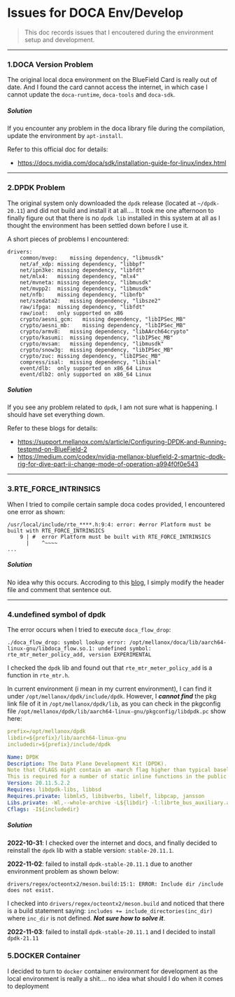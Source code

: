 # Issues for DOCA Env/Develop

> This doc records issues that I encoutered during the environment setup and development.

------



### 1.DOCA Version Problem

The original local doca environment on the BlueField Card is really out of date. And I found the card cannot access the internet, in which case I cannot update the `doca-runtime`, `doca-tools` and `doca-sdk`.

##### Solution

If you encounter any problem in the doca library file during the compilation, update the environment by `apt-install`.

Refer to this official doc for details: 

- https://docs.nvidia.com/doca/sdk/installation-guide-for-linux/index.html

------



### 2.DPDK Problem

The original system only downloaded the `dpdk` release (located at `~/dpdk-20.11`) and did not build and install it at all.... It took me one afternoon to finally figure out that there is no `dpdk lib` installed in this system at all as I thought the environment has been settled down before I use it.

A short pieces of problems I encountered:

```shell
drivers:
	common/mvep:	missing dependency, "libmusdk"
	net/af_xdp:	missing dependency, "libbpf"
	net/ipn3ke:	missing dependency, "libfdt"
	net/mlx4:	missing dependency, "mlx4"
	net/mvneta:	missing dependency, "libmusdk"
	net/mvpp2:	missing dependency, "libmusdk"
	net/nfb:	missing dependency, "libnfb"
	net/szedata2:	missing dependency, "libsze2"
	raw/ifpga:	missing dependency, "libfdt"
	raw/ioat:	only supported on x86
	crypto/aesni_gcm:	missing dependency, "libIPSec_MB"
	crypto/aesni_mb:	missing dependency, "libIPSec_MB"
	crypto/armv8:	missing dependency, "libAArch64crypto"
	crypto/kasumi:	missing dependency, "libIPSec_MB"
	crypto/mvsam:	missing dependency, "libmusdk"
	crypto/snow3g:	missing dependency, "libIPSec_MB"
	crypto/zuc:	missing dependency, "libIPSec_MB"
	compress/isal:	missing dependency, "libisal"
	event/dlb:	only supported on x86_64 Linux
	event/dlb2:	only supported on x86_64 Linux
```

##### Solution

If you see any problem related to `dpdk`, I am not sure what is happening. I should have set everything down.

Refer to these blogs for details:

- https://support.mellanox.com/s/article/Configuring-DPDK-and-Running-testpmd-on-BlueField-2
- https://medium.com/codex/nvidia-mellanox-bluefield-2-smartnic-dpdk-rig-for-dive-part-ii-change-mode-of-operation-a994f0f0e543

------



### 3.RTE_FORCE_INTRINSICS

When I tried to compile certain sample doca codes provided, I encountered one error as shown:

```shell
/usr/local/include/rte_****.h:9:4: error: #error Platform must be built with RTE_FORCE_INTRINSICS
    9 | #  error Platform must be built with RTE_FORCE_INTRINSICS
      |    ^~~~~
...
```

##### Solution

No idea why this occurs. Accroding to this [blog](https://medium.com/codex/nvidia-mellanox-bluefield-2-smartnic-dpdk-rig-for-dive-part-ii-change-mode-of-operation-a994f0f0e543), I simply modify the header file and comment that sentence out.

------



### 4.undefined symbol of dpdk

The error occurs when I tried to execute `doca_flow_drop`:

```shell
./doca_flow_drop: symbol lookup error: /opt/mellanox/doca/lib/aarch64-linux-gnu/libdoca_flow.so.1: undefined symbol: rte_mtr_meter_policy_add, version EXPERIMENTAL
```

I checked the `dpdk` lib and found out that `rte_mtr_meter_policy_add` is a function in `rte_mtr.h`. 

In current environment (i mean in my current environment), I can find it under `/opt/mellanox/dpdk/include/dpdk`. However, I ***cannot find*** the pkg link file of it in `/opt/mellanox/dpdk/lib`, as you can check in the pkgconfig file `/opt/mellanox/dpdk/lib/aarch64-linux-gnu/pkgconfig/libdpdk.pc` show here:

```yaml
prefix=/opt/mellanox/dpdk
libdir=${prefix}/lib/aarch64-linux-gnu
includedir=${prefix}/include/dpdk

Name: DPDK
Description: The Data Plane Development Kit (DPDK).
Note that CFLAGS might contain an -march flag higher than typical baseline.
This is required for a number of static inline functions in the public headers.
Version: 20.11.5.2.2
Requires: libdpdk-libs, libbsd
Requires.private: libmlx5, libibverbs, libelf, libpcap, jansson
Libs.private: -Wl,--whole-archive -L${libdir} -l:librte_bus_auxiliary.a -l:librte_bus_pci.a -l:librte_bus_vdev.a -l:librte_common_mlx5.a -l:librte_mempool_bucket.a -l:librte_mempool_ring.a -l:librte_mempool_stack.a -l:librte_net_af_packet.a -l:librte_net_mlx5.a -l:librte_net_vhost.a -l:librte_net_virtio.a -l:librte_compress_mlx5.a -l:librte_regex_mlx5.a -l:librte_vdpa_mlx5.a -l:librte_gpu_cuda.a -l:librte_node.a -l:librte_graph.a -l:librte_bpf.a -l:librte_flow_classify.a -l:librte_pipeline.a -l:librte_table.a -l:librte_port.a -l:librte_fib.a -l:librte_ipsec.a -l:librte_vhost.a -l:librte_stack.a -l:librte_security.a -l:librte_sched.a -l:librte_reorder.a -l:librte_rib.a -l:librte_regexdev.a -l:librte_rawdev.a -l:librte_pdump.a -l:librte_power.a -l:librte_member.a -l:librte_lpm.a -l:librte_latencystats.a -l:librte_kni.a -l:librte_jobstats.a -l:librte_gso.a -l:librte_gro.a -l:librte_gpudev.a -l:librte_eventdev.a -l:librte_efd.a -l:librte_distributor.a -l:librte_cryptodev.a -l:librte_compressdev.a -l:librte_cfgfile.a -l:librte_bitratestats.a -l:librte_bbdev.a -l:librte_acl.a -l:librte_timer.a -l:librte_metrics.a -l:librte_cmdline.a -l:librte_pci.a -l:librte_ethdev.a -l:librte_meter.a -l:librte_ip_frag.a -l:librte_net.a -l:librte_mbuf.a -l:librte_mempool.a -l:librte_hash.a -l:librte_rcu.a -l:librte_ring.a -l:librte_eal.a -l:librte_telemetry.a -l:librte_kvargs.a -Wl,--no-whole-archive -Wl,--export-dynamic -lmtcr_ul
Cflags: -I${includedir}
```

##### Solution

**2022-10-31**: I checked over the internet and docs, and finally decided to reinstall the `dpdk` lib with a stable version: `stable-20.11.1`.

**2022-11-02**: failed to install `dpdk-stable-20.11.1` due to another environment problem as shown below:

```shell
drivers/regex/octeontx2/meson.build:15:1: ERROR: Include dir /include does not exist.
```

I checked into `drivers/regex/octeontx2/meson.build` and noticed that there is a build statement saying: `includes += include_directories(inc_dir)` where `inc_dir` is not defined. ***Not sure how to solve it***.

**2022-11-03**: failed to install `dpdk-stable-20.11.1` and I decided to install `dpdk-21.11`



### 5.DOCKER Container

I decided to turn to `docker` container environment for development as the local environment is really a shit.... no idea what should I do when it comes to deployment



